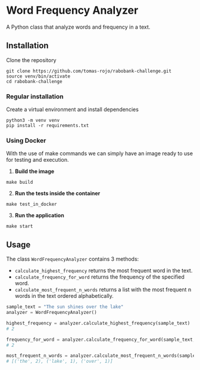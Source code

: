 # Word Frequency Analyzer
A Python class that analyze words and frequency in a text.

## Installation
Clone the repository
```
git clone https://github.com/tomas-rojo/rabobank-challenge.git
source venv/bin/activate
cd rabobank-challenge
```
### Regular installation
Create a virtual environment and install dependencies
```
python3 -m venv venv
pip install -r requirements.txt
```
### Using Docker
With the use of make commands we can simply have an image ready to use for testing and execution.
1. **Build the image**
```
make build
```
2. **Run the tests inside the container**
```
make test_in_docker
```
3. **Run the application**
```
make start
```
## Usage

The class `WordFrequencyAnalyzer` contains 3 methods:
* `calculate_highest_frequency` returns the most frequent word in the text.
* `calculate_frequency_for_word` returns the frequency of the specified word.
* `calculate_most_frequent_n_words` returns a list with the most frequent n words in the text ordered alphabetically.

```python
sample_text = "The sun shines over the lake"
analyzer = WordFrequencyAnalyzer()

highest_frequency = analyzer.calculate_highest_frequency(sample_text)
# 2

frequency_for_word = analyzer.calculate_frequency_for_word(sample_text, "the")
# 2

most_frequent_n_words = analyzer.calculate_most_frequent_n_words(sample_text, 3)
# [('the', 2), ('lake', 1), ('over', 1)]
```
